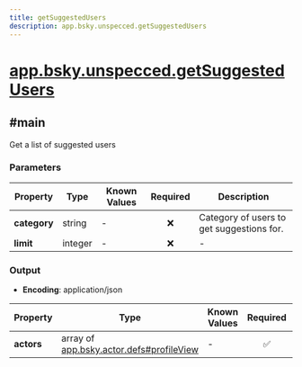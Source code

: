```yaml
---
title: getSuggestedUsers
description: app.bsky.unspecced.getSuggestedUsers
---
```


# [app.bsky.unspecced.getSuggestedUsers](https://github.com/myConsciousness/atproto.dart/blob/main/lexicons/app/bsky/unspecced/getSuggestedUsers.json)

## #main

Get a list of suggested users

### Parameters

| Property | Type | Known Values | Required | Description |
| --- | --- | --- | :---: | --- |
| **category** | string | - | ❌ | Category of users to get suggestions for. |
| **limit** | integer | - | ❌ | - |

### Output

- **Encoding**: application/json

| Property | Type | Known Values | Required | Description |
| --- | --- | --- | :---: | --- |
| **actors** | array of [app.bsky.actor.defs#profileView](../../../../lexicons/app/bsky/actor/defs.md#profileview) | - | ✅ | - |
